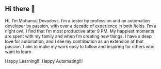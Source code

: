 ## Hi there 👋

Hi, I’m Mohanraj Devadoss. I’m a tester by profession and an automation developer by passion, with over a decade of experience in both fields.
I’m a night owl; I find that I’m most productive after 9 PM. My happiest moments are spent with my family and when I’m creating new things.
I have a deep love for automation, and I see my contribution as an extension of that passion. I aim to make my work easy to follow and inspiring for others who want to learn.

Happy Learning!!! Happy Automating!!!

<!--
**mdmohanaraju/mdmohanaraju** is a ✨ _special_ ✨ repository because its `README.md` (this file) appears on your GitHub profile.

Here are some ideas to get you started:

- 🔭 I’m currently working on ...
- 🌱 I’m currently learning ...
- 👯 I’m looking to collaborate on ...
- 🤔 I’m looking for help with ...
- 💬 Ask me about ...
- 📫 How to reach me: ...
- 😄 Pronouns: ...
- ⚡ Fun fact: ...
-->

